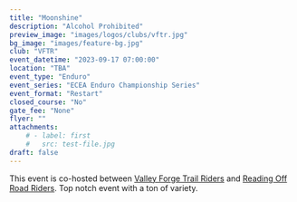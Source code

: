 ```yaml
---
title: "Moonshine"
description: "Alcohol Prohibited"
preview_image: "images/logos/clubs/vftr.jpg"
bg_image: "images/feature-bg.jpg"
club: "VFTR"
event_datetime: "2023-09-17 07:00:00"
location: "TBA"
event_type: "Enduro"
event_series: "ECEA Enduro Championship Series"
event_format: "Restart"
closed_course: "No"
gate_fee: "None"
flyer: ""
attachments:
    # - label: first
    #   src: test-file.jpg
draft: false
---
```


This event is co-hosted between [Valley Forge Trail Riders](/clubs/vftr) and [Reading Off Road Riders](/clubs/rorr). Top notch event with a ton of variety.